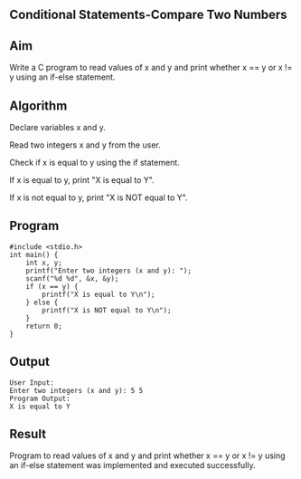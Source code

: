 ## Conditional Statements-Compare Two Numbers
## Aim
Write a C program to read values of x and y and print whether x == y or x != y using an if-else statement.

## Algorithm
Declare variables x and y.

Read two integers x and y from the user.

Check if x is equal to y using the if statement.

If x is equal to y, print "X is equal to Y".

If x is not equal to y, print "X is NOT equal to Y".

## Program
```
#include <stdio.h>
int main() {
    int x, y;
    printf("Enter two integers (x and y): ");
    scanf("%d %d", &x, &y);
    if (x == y) {
        printf("X is equal to Y\n");
    } else {
        printf("X is NOT equal to Y\n");
    }
    return 0;
}
```
## Output
```
User Input:
Enter two integers (x and y): 5 5
Program Output:
X is equal to Y
```

## Result
Program to read values of x and y and print whether x == y or x != y using an if-else statement was implemented and executed successfully.

